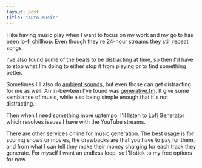 ```yaml
---
layout: post
title: "Auto Music"
---
```


I like having music play when I want to focus on my work and my go to has been [lo-fi chillhop](https://en.wikipedia.org/wiki/Lofi_hip_hop). Even though they're 24-hour streams they still repeat songs.

I've also found some of the beats to be distracting at time, so then I'd have to stop what I'm doing to either stop it from playing or to find something better.

Sometimes I'll also do [ambient sounds](https://asoftmurmur.com/), but even those can get distracting for me as well. An in-bewteen I've found was [generative.fm](https://play.generative.fm/browse). It give some semblance of music, while also being simple enough that it's not distracting.

Then when I need something more uptempo, I'll listen to [Lofi Generator](https://lofigenerator.com/) which resolves issues I have with the YouTube streams.

There are other services online for music generation. The best usage is for scoring shows or movies, the drawbacks are that you have to pay for them, and from what I can tell they make their money charging for each track they generate. For myself I want an endless loop, so I'll stick to my free options for now.